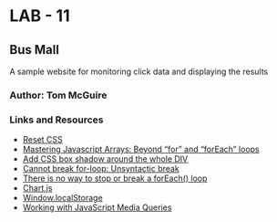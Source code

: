 # LAB - 11

## Bus Mall

A sample website for monitoring click data and displaying the results

### Author: Tom McGuire

### Links and Resources

* [Reset CSS](https://meyerweb.com/eric/tools/css/reset/ "CSS Reset")
* [Mastering Javascript Arrays: Beyond “for” and “forEach” loops](https://medium.com/@kaiosilveira/mastering-javascript-arrays-beyond-for-and-foreach-loops-e2ecf9dfe3e "Beyond “for” and “forEach” loops")
* [Add CSS box shadow around the whole DIV](https://stackoverflow.com/a/28759394/7967484 "Add CSS box shadow around the whole DIV")
* [Cannot break for-loop: Unsyntactic break](https://stackoverflow.com/a/65088707/7967484 "Cannot break for-loop: Unsyntactic break")
* [There is no way to stop or break a forEach() loop](https://stackoverflow.com/a/34642904/7967484 "There is no way to stop or break a forEach() loop")
* [Chart.js](https://www.chartjs.org/ "Chart.js Simple yet flexible JavaScript charting for designers & developers")
* [Window.localStorage](https://developer.mozilla.org/en-US/docs/Web/API/Window/localStorage "Window.localStorage")
* [Working with JavaScript Media Queries](https://css-tricks.com/working-with-javascript-media-queries/ "Working with JavaScript Media Queries")
